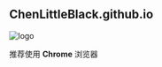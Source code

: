 ## ChenLittleBlack.github.io

![logo][logo]

推荐使用 **Chrome** 浏览器



[logo]: http://ldkroom.icu/images/logo.png